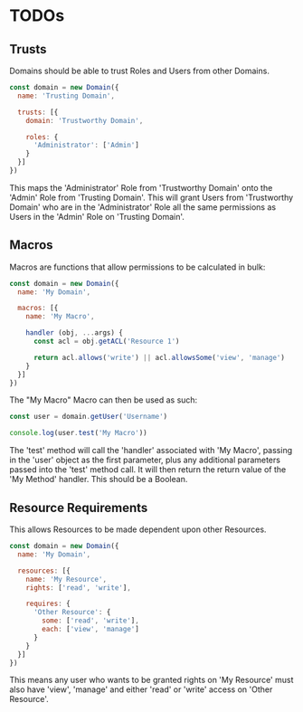 # TODOs

## Trusts

Domains should be able to trust Roles and Users from other Domains.

```js
const domain = new Domain({
  name: 'Trusting Domain',

  trusts: [{
    domain: 'Trustworthy Domain',

    roles: {
      'Administrator': ['Admin']
    }
  }]
})
```

This maps the 'Administrator' Role from 'Trustworthy Domain' onto the 'Admin' Role from 'Trusting Domain'. This will grant Users from 'Trustworthy Domain' who are in the 'Administrator' Role all the same permissions as Users in the 'Admin' Role on 'Trusting Domain'.

## Macros

Macros are functions that allow permissions to be calculated in bulk:

```js
const domain = new Domain({
  name: 'My Domain',

  macros: [{
    name: 'My Macro',

    handler (obj, ...args) {
      const acl = obj.getACL('Resource 1')

      return acl.allows('write') || acl.allowsSome('view', 'manage')
    }
  }]
})
```

The "My Macro" Macro can then be used as such:

```js
const user = domain.getUser('Username')

console.log(user.test('My Macro'))
```

The 'test' method will call the 'handler' associated with 'My Macro', passing in the 'user' object as the first parameter, plus any additional parameters passed into the 'test' method call. It will then return the return value of the 'My Method' handler. This should be a Boolean.

## Resource Requirements

This allows Resources to be made dependent upon other Resources.

```js
const domain = new Domain({
  name: 'My Domain',

  resources: [{
    name: 'My Resource',
    rights: ['read', 'write'],

    requires: {
      'Other Resource': {
        some: ['read', 'write'],
        each: ['view', 'manage']
      }
    }
  }]
})
```

This means any user who wants to be granted rights on 'My Resource' must also have 'view', 'manage' and either 'read' or 'write' access on 'Other Resource'.